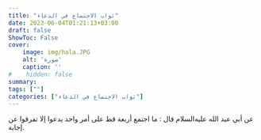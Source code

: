 ```yaml
---
title: "ثواب الاجتماع في الدعاء"
date: 2023-06-04T01:21:13+03:00
draft: false
ShowToc: False
cover:
    image: img/hala.JPG
    alt: 'صورة'
    caption: ''
#    hidden: false
summary: 
tags: [""]
categories: ["ثواب الاجتماع في الدعاء"]
---
```

عن أبي عبد الله عليه‌السلام قال : ما اجتمع أربعة قط على أمر
واحد يدعوا إلا تفرقوا عن إجابة.


